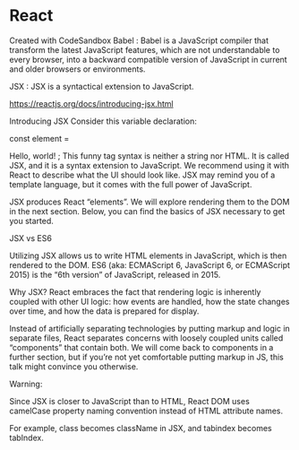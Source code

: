 # React
Created with CodeSandbox
Babel : Babel is a JavaScript compiler that transform the latest JavaScript features, which are not understandable to every browser, into a backward compatible version of JavaScript in current and older browsers or environments.

JSX : JSX is a syntactical extension to JavaScript.

https://reactjs.org/docs/introducing-jsx.html

Introducing JSX Consider this variable declaration:

const element =

Hello, world!
; This funny tag syntax is neither a string nor HTML.
It is called JSX, and it is a syntax extension to JavaScript. We recommend using it with React to describe what the UI should look like. JSX may remind you of a template language, but it comes with the full power of JavaScript.

JSX produces React “elements”. We will explore rendering them to the DOM in the next section. Below, you can find the basics of JSX necessary to get you started.

JSX vs ES6

Utilizing JSX allows us to write HTML elements in JavaScript, which is then rendered to the DOM. ES6 (aka: ECMAScript 6, JavaScript 6, or ECMAScript 2015) is the “6th version” of JavaScript, released in 2015.

Why JSX? React embraces the fact that rendering logic is inherently coupled with other UI logic: how events are handled, how the state changes over time, and how the data is prepared for display.

Instead of artificially separating technologies by putting markup and logic in separate files, React separates concerns with loosely coupled units called “components” that contain both. We will come back to components in a further section, but if you’re not yet comfortable putting markup in JS, this talk might convince you otherwise.

Warning:

Since JSX is closer to JavaScript than to HTML, React DOM uses camelCase property naming convention instead of HTML attribute names.

For example, class becomes className in JSX, and tabindex becomes tabIndex.
